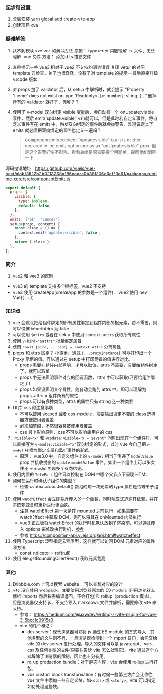 ### 起步和设置

1. 全局安装 yarn global add create-vite-app
2. 创建项目 cva <projectName>

### 疑难解答

1. 找不到模块 xxx.vue 的解决方法
   原因： typescript 只能理解 .ts 文件，无法理解 .vue 文件
   方法： 添加.d.ts 描述文件

2. 总是提示一些 vue3 相对于 vue2 不支持的语法错误
   关闭 vetur 的对于 template 的检查，关了也很奇怪，没有了对 template 的提示····最后直接升级 vscode 版本

3. 对 props 加了 validator 后，从 setup 中解析时，就会提示 "Property 'theme' does not exist on type 'Readonly<{ [x: number]: string; }..."
   删掉所有的 validator 就好了，何解？？

4. 使用了 v-model 双向绑定 visible 变量后，会自动有一个 onUpdate:visible 事件，然后 emit('update:visible', val)就可以，但是此时若自定义事件，将自定义事件写在 emits 中，触发双向绑定的事件后就会抛警告，难道说定义了 emits 就必须把双向绑定的事件也定义一遍吗？

   > Component emitted event "update:visible" but it is neither declared in the emits option nor as an "onUpdate:visible" prop.
   > 但是这个告警好像不影响。看看后续是否需要提个问题单，提醒他们消除一下

源码抛错地址：https://github.com/vuejs/vue-next/blob/3532b2b0213268a285cacce9b38f806e6af29a61/packages/runtime-core/src/componentEmits.ts

```js
export default {
  props: {
    visible: {
      type: Boolean,
      default: false,
    },
  },
  emits: ['ok', 'cancel'],
  setup(props, context) {
    const close = () => {
      context.emit('update:visible', false);
    };
    return { close };
  },
};
```

### 简介

1. vue2 和 vue3 的区别

- vue3 的 template 支持多个根标签，vue2 不支持
- vue3 使用 createApp(createApp 的参数是一个组件)， vue2 使用 new Vue({ ... })

### 知识点

1. vue 会默认把给组件绑定的所有属性绑定到组件内部的根元素，若不需要，则可以设置 inheritAttrs 为 false.
2. 可以使用 `$attrs` 或者在 setup 中使用 `context.attrs` 获取所有属性
3. 使用 `v-bind="$attrs"` 批量绑定属性
4. 使用 `const {size, ...rest} = context.attrs` 分离属性
5. props 和 attrs 区别？
   小提示，通过 `{...proxyInstance}` 可以打印出一个 Proxy 示例的值。可以通过在 setup 中打印两者的值进行对比。
   - props 需要在组件内部声明，才可以取值，attrs 不需要，只要给组件绑定了，就可以取值
   - props 中无法声明事件对应的回调函数，attrs 中可以获取(只要给组件绑定了)
   - props 如果没声明某个属性，则自动会跑到 attrs 中，即可以理解为 props+attrs = 组件所有的属性
   - props 可以有多种类型，attrs 的属性只有 string 这一种类型
6. UI 库 css 的注意事项
   - 不可以使用 scoped 或者 css-module，需要输出稳定不变的 class 选择器方便使用者覆盖
   - 必须加前缀，不然很容易被使用者覆盖
   - css 最小影响原则，css 不可以影响库用户的 css
7. `:visible="x"` 和 `@update:visible="x = $event"` 同时出现在一个组件时，可以直接写为 `v-modle:visible="x"`双向绑定的形式，此时 vue 会自己把 `v-model` 转换为绑定变量和监听事件的形式。
   - 原理： vue3.0 中，自定义组件上的 `v-model` 相当于传递了 `modelValue` prop 并接收抛出的 `update:modelValue` 事件。如此一个组件上可以多次使用 v-model 实现多个双向绑定。
8. 使用内置的 `TelePort` 组件可以控制在 DOM 中哪个父节点下呈现 HTML
9. 如何在运行时确认子组件的类型？
   - 检查 context.slots.default() 数组的每一项元素的 type 属性是否等于子组件
10. 使用 `watchEffect` 会立即执行传入的一个函数，同时响应式追踪其依赖，并在其依赖变更时重新运行该函数。
    - 注意 watchEffect 第一次是在 mounted 之前执行，如果需要在 watchEffect 中获取 DOM，则可以将其在 onMounted 内部执行
    - vue3 正式版将 watchEffect 的执行时机默认放到了渲染前，可以通过传入 options 来修改执行时机，[参考](https://vue3js.cn/docs/zh/guide/reactivity-computed-watchers.html#%E5%89%AF%E4%BD%9C%E7%94%A8%E5%88%B7%E6%96%B0%E6%97%B6%E6%9C%BA)
    - 参考 https://composition-api.vuejs.org/api.html#watcheffect
11. 使用 Typescript 泛型指定元素类型，这样就可以访问 DOM 元素对应的属性和方法
    - const indicator = ref<HTMLDivElement>(null)
12. 使用 ele.getBoundingClientRect() 获取元素宽高

### 其他

1. Dribbble.com 上可以搜索 website ，可以查看对应的设计
2. vite 没有使用 webpack，主要使用浏览器原生的 ES module (利用浏览器去解析 imports 然后按需编译返回，不会打包)和 rollup（production 模式）。但是浏览器仅支持 js，不支持导入 markdown 文件并解析，需要修改 vite 来支持。
   - 参考： https://medium.com/@axwdev/writing-a-vite-plugin-for-vue-3-5bcc1c0915e0
   - vite 的几个概念：
     - dev server：现代浏览器可以将 js 通过 ES module 的方式导入，其他类型的文件则不行，一旦浏览器检测到一个 import 语句，会先交给 vite 的 dev server 进行处理。导入的文件可以是 javascript、vue、css 及任何类型的文件(只要你告诉 vite 怎么处理它)。vite 通过这个方式解除了浏览器的限制，因此也十分有用。
     - rollup production bundle：对于静态内容，vite 会使用 rollup 进行打包。
     - vue custom block transformation：有时候一些第三方库会让你往 vue 文件中添加一些自定义块，如`<docs>` 或 `<story>`，vite 可以指定如何处理这些块。
